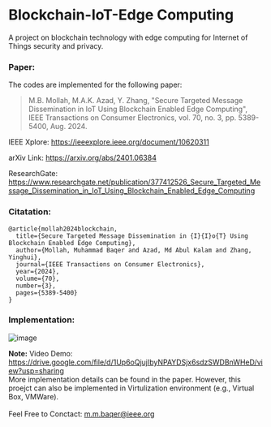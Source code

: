 # Blockchain-IoT-Edge Computing
A project on blockchain technology with edge computing for Internet of Things security and privacy.

### Paper:
The codes are implemented for the following paper: <br> 

>  M.B. Mollah, M.A.K. Azad, Y. Zhang, "Secure Targeted Message Dissemination in IoT Using Blockchain Enabled Edge Computing", IEEE Transactions on Consumer Electronics, vol. 70, no. 3, pp. 5389-5400, Aug. 2024.<br>

IEEE Xplore: https://ieeexplore.ieee.org/document/10620311 <br>

arXiv Link: https://arxiv.org/abs/2401.06384 <br>

ResearchGate: https://www.researchgate.net/publication/377412526_Secure_Targeted_Message_Dissemination_in_IoT_Using_Blockchain_Enabled_Edge_Computing


### Citatation:
```
@article{mollah2024blockchain,
  title={Secure Targeted Message Dissemination in {I}{I}o{T} Using Blockchain Enabled Edge Computing},
  author={Mollah, Muhammad Baqer and Azad, Md Abul Kalam and Zhang, Yinghui},
  journal={IEEE Transactions on Consumer Electronics},
  year={2024},
  volume={70},
  number={3},
  pages={5389-5400}
}
```

### Implementation:

![image](https://github.com/mbaqer/Blockchain-IoT/blob/main/Implementation.JPG?raw=true)
<br>

**Note:**
Video Demo: https://drive.google.com/file/d/1Up6oQjujIbyNPAYDSjx6sdzSWDBnWHeD/view?usp=sharing  <br>
More implementation details can be found in the paper. However, this proejct can also be implemented in Virtulization environment (e.g., Virtual Box, VMWare).
<br>
<br>
Feel Free to Conctact: m.m.baqer@ieee.org
